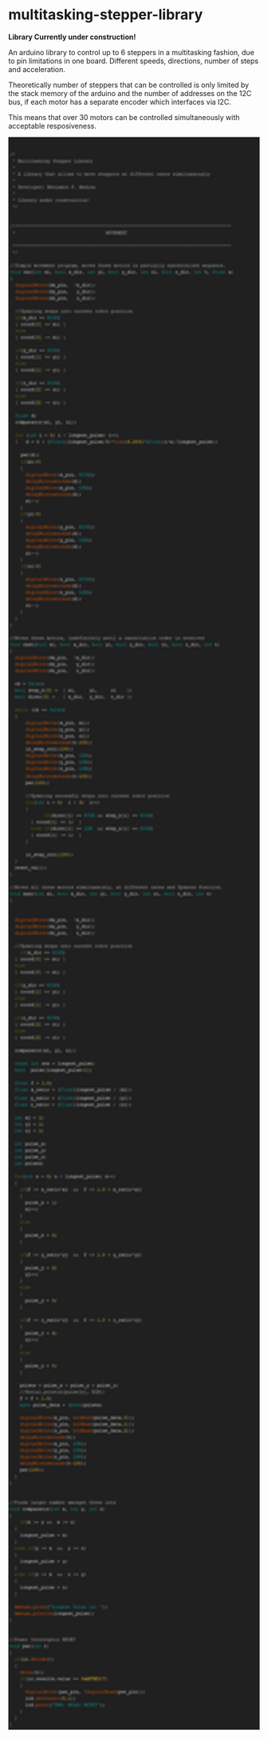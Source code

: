 # multitasking-stepper-library


**Library Currently under construction!**

An arduino library to control up to 6 steppers in a multitasking fashion, due to pin limitations in one board. Different speeds, directions, number of steps and acceleration.

Theoretically number of steppers that can be controlled is only limited by the stack memory of the arduino and the number of addresses on the 12C bus, if each motor has a separate encoder which interfaces via I2C.

This means that over 30 motors can be controlled simultaneously with acceptable resposiveness.

<img src="images/Code.png" width="1000">
